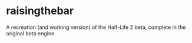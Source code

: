raisingthebar
=============

A recreation (and working version) of the Half-Life 2 beta, complete in the original beta engine.
